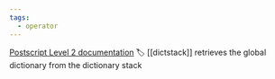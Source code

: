 ```yaml
---
tags:
  - operator
---
```

[Postscript Level 2 documentation](https://hepunx.rl.ac.uk/~adye/psdocs/ref/PSL2g.html#globaldict)
🏷️ [[dictstack]]
retrieves the global dictionary from the dictionary stack